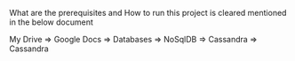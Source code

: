 What are the prerequisites and How to run this project is cleared mentioned in the below document

My Drive => Google Docs => Databases => NoSqlDB => Cassandra => Cassandra

